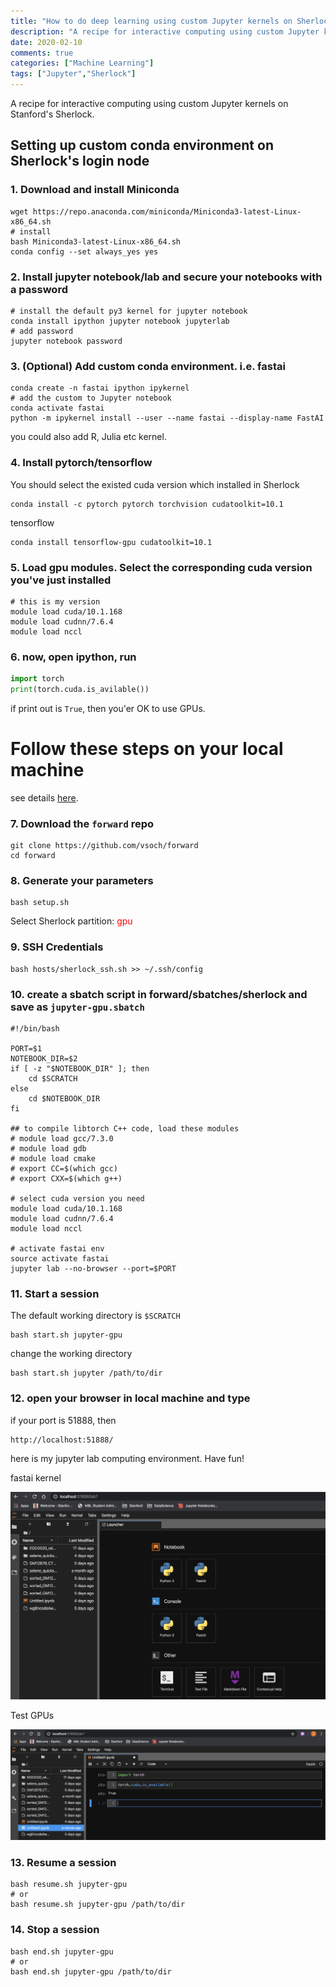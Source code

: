 ```yaml
---
title: "How to do deep learning using custom Jupyter kernels on Sherlock"
description: "A recipe for interactive computing using custom Jupyter kernels on Stanford's Sherlock."
date: 2020-02-10
comments: true
categories: ["Machine Learning"]
tags: ["Jupyter","Sherlock"]
---
```


A recipe for interactive computing using custom Jupyter kernels on Stanford's Sherlock.

## Setting up custom conda environment on Sherlock's login node
### 1. Download and install Miniconda
```shell
wget https://repo.anaconda.com/miniconda/Miniconda3-latest-Linux-x86_64.sh
# install
bash Miniconda3-latest-Linux-x86_64.sh 
conda config --set always_yes yes 
```


### 2. Install jupyter notebook/lab and secure your notebooks with a password  

```shell
# install the default py3 kernel for jupyter notebook
conda install ipython jupyter notebook jupyterlab
# add password
jupyter notebook password
```

### 3. (Optional) Add custom conda environment. i.e. fastai
```shell
conda create -n fastai ipython ipykernel 
# add the custom to Jupyter notebook
conda activate fastai
python -m ipykernel install --user --name fastai --display-name FastAI

```
you could also add R, Julia etc kernel.

### 4. Install pytorch/tensorflow

You should select the existed cuda version which installed in Sherlock
```shell
conda install -c pytorch pytorch torchvision cudatoolkit=10.1 
```
tensorflow
```shell
conda install tensorflow-gpu cudatoolkit=10.1
```

### 5. Load gpu modules. Select the corresponding cuda version you've just installed 
```shell
# this is my version
module load cuda/10.1.168
module load cudnn/7.6.4
module load nccl
```

### 6. now, open ipython, run
```python
import torch
print(torch.cuda.is_avilable())
```
if print out is `True`, then you'er OK to use GPUs.

# Follow these steps on your local machine
see details [here](https://vsoch.github.io/lessons/sherlock-jupyter/).

### 7. Download the `forward` repo
```shell
git clone https://github.com/vsoch/forward
cd forward
```
### 8. Generate your parameters
```shell
bash setup.sh
```
Select Sherlock partition: <span style="color: red">gpu</span>

### 9. SSH Credentials

```shell
bash hosts/sherlock_ssh.sh >> ~/.ssh/config
```

### 10. create a sbatch script in forward/sbatches/sherlock and save as `jupyter-gpu.sbatch`

```shell
#!/bin/bash

PORT=$1
NOTEBOOK_DIR=$2
if [ -z "$NOTEBOOK_DIR" ]; then
    cd $SCRATCH
else
    cd $NOTEBOOK_DIR
fi

## to compile libtorch C++ code, load these modules
# module load gcc/7.3.0
# module load gdb
# module load cmake
# export CC=$(which gcc)
# export CXX=$(which g++)

# select cuda version you need
module load cuda/10.1.168
module load cudnn/7.6.4
module load nccl

# activate fastai env 
source activate fastai 
jupyter lab --no-browser --port=$PORT
```

### 11. Start a session
The default working directory is `$SCRATCH`
```shell
bash start.sh jupyter-gpu
```
change the working directory 
```shell
bash start.sh jupyter /path/to/dir
```

### 12. open your browser in local machine and type  

if your port is 51888, then
```
http://localhost:51888/
```
here is my jupyter lab computing environment. Have fun!

fastai kernel 
 
 ![sherlock](/images/sherlock.conda.png)

Test GPUs  

![fastai](/images/sherlock.fastai.gpu.png)



### 13. Resume a session
```shell
bash resume.sh jupyter-gpu
# or
bash resume.sh jupyter-gpu /path/to/dir
```
### 14. Stop a session

```shell
bash end.sh jupyter-gpu
# or
bash end.sh jupyter-gpu /path/to/dir
```




